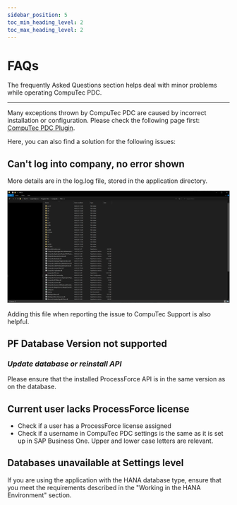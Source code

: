 ```yaml
---
sidebar_position: 5
toc_min_heading_level: 2
toc_max_heading_level: 2
---
```


# FAQs

The frequently Asked Questions section helps deal with minor problems while operating CompuTec PDC.

---

Many exceptions thrown by CompuTec PDC are caused by incorrect installation or configuration. Please check the following page first: [CompuTec PDC Plugin](/docs/appengine/plugins-user-guide/computec-pdc-plugin).

Here, you can also find a solution for the following issues:

## Can't log into company, no error shown

More details are in the log.log file, stored in the application directory.

![PDC Logs](./media/faq/pdc-logs.webp)

Adding this file when reporting the issue to CompuTec Support is also helpful.

## PF Database Version not supported

### <i>**Update database or reinstall API**</i>

Please ensure that the installed ProcessForce API is in the same version as on the database.

## Current user lacks ProcessForce license

- Check if a user has a ProcessForce license assigned
- Check if a username in CompuTec PDC settings is the same as it is set up in SAP Business One. Upper and lower case letters are relevant.

## Databases unavailable at Settings level

If you are using the application with the HANA database type, ensure that you meet the requirements described in the "Working in the HANA Environment" section.
